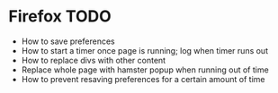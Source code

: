 # Firefox TODO

* How to save preferences
* How to start a timer once page is running; log when timer runs out
* How to replace divs with other content
* Replace whole page with hamster popup when running out of time
* How to prevent resaving preferences for a certain amount of time
